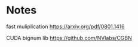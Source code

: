 # Notes

fast muliplication
https://arxiv.org/pdf/0801.1416

CUDA bignum lib
https://github.com/NVlabs/CGBN


